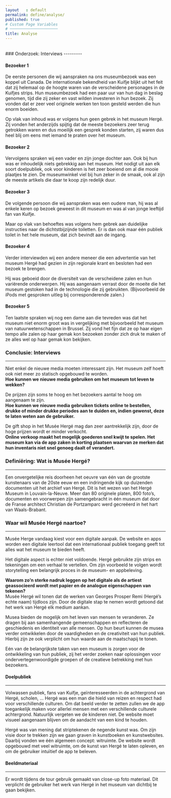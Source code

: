 ```yaml
---
layout   : default
permalink: define/analyse/
published: true
# Custom Page Variables
# ─────────────────────
title: Analyse
---
```

<br>
### Onderzoek: Interviews
---------

#### Bezoeker 1
De eerste personen die wij aanspraken na ons museumbezoek was een koppel uit Canada. De internationale bekendheid van Kuifje blijkt uit het feit dat zij helemaal op de hoogte waren van de verscheidene personages in de Kuifjes strips. Hun museumbezoek had een paar uur van hun dag in beslag genomen, tijd die zij zeker en vast wilden investeren in hun bezoek. Zij vonden dat er zeer veel originele werken ten toon gesteld werden die hun enorm boeiden. 

Op vlak van inhoud was er volgens hun geen gebrek in het museum Hergé. Zij vonden het anderzijds spijtig dat de meeste bezoekers zeer terug getrokken waren en dus moeilijk een gesprek konden starten, zij waren dus heel blij om eens met iemand te praten over het museum.

#### Bezoeker 2
Vervolgens spraken wij een vader en zijn jonge dochter aan. Ook bij hun was er inhoudelijk niets gebrekkig aan het museum. Het nodigt uit aan elk soort doelpubliek, ook voor kinderen is het zeer boeiend om al die mooie plaatjes te zien. De museumwinkel viel bij hun zeker in de smaak, ook al zijn de meeste artikels die daar te koop zijn redelijk duur.

#### Bezoeker 3
De volgende persoon die wij aanspraken was een oudere man, hij was al enkele keren op bezoek geweest in dit museum en was al van jonge leeftijd fan van Kuifje.

Maar op vlak van behoeftes was volgens hem gebrek aan duidelijke instructies naar de dichtstbijzijnde toiletten. Er is dan ook maar één publiek toilet in het hele museum, dat zich bevindt aan de ingang.

#### Bezoeker 4
Verder interviewden wij een andere meneer die een advertentie van het museum Hergé had gezien in zijn regionale krant en besloten had een bezoek te brengen.

Hij was geboeid door de diversiteit van de verscheidene zalen en hun variërende onderwerpen. Hij was aangenaam verrast door de moeite die het museum gestoken had in de technologie die zij gebruikten. (Bijvoorbeeld de iPods met gesproken uitleg bij corresponderende zalen.)

#### Bezoeker 5
Ten laatste spraken wij nog een dame aan die tevreden was dat het museum niet enorm groot was in vergelijking met bijvoorbeeld het museum van natuurwetenschappen in Brussel. Zij vond het fijn dat ze op haar eigen tempo alle zalen op haar gemak kon bezoeken zonder zich druk te maken of ze alles wel op haar gemak kon bekijken.

### Conclusie: Interviews
---------
Niet enkel de nieuwe media moeten interessant zijn. Het museum zelf hoeft ook niet meer zo statisch opgebouwd te worden.<br>
**Hoe kunnen we nieuwe media gebruiken om het museum tot leven te wekken?**

De prijzen zijn soms te hoog en het bezoekers aantal te hoog om aangenaam te zijn.<br>
**Hoe kunnen we nieuwe media gebruiken tickets online te bestellen, drukke of minder drukke periodes aan te duiden en, indien gewenst, deze te laten weten aan de gebruiker.**

De gift shop in het Musée Hergé mag dan zeer aantrekkelijk zijn, door de hoge prijzen wordt er minder verkocht.<br>
**Online verkoop maakt het mogelijk goederen snel kwijt te spelen. Het museum kan via de app zaken in korting plaatsen waarvan ze merken dat hun inventaris niet snel genoeg daalt of verandert.**

### Definiëring: Wat is Musée Hergé?
---------
Een onvergetelijke reis doorheen het oeuvre van één van de grootste kunstenaars van de 20ste eeuw en een indringende kijk op duizenden documenten uit het archief van Hergé. Dit is het wezen van het Hergé Museum in Louvain-la-Neuve.
Meer dan 80 originele platen, 800 foto’s, documenten en voorwerpen zijn samengebracht in één museum dat door de Franse architect Christian de Portzamparc werd gecreëerd in het hart van Waals-Brabant.

### Waar wil Musée Hergé naartoe?
---------
Musée Herge vandaag kiest voor een digitale aanpak. De website en apps worden een digitale leertool dat een internationaal publiek toegang geeft tot alles wat het museum te bieden heeft.

Het digitale aspect is echter niet voldoende. Hergé gebruikte zijn strips en tekeningen om een verhaal te vertellen. Om zijn voorbeeld te volgen wordt storytelling een belangrijk proces in de museum- en appbeleving.

**Waarom zo’n sterke nadruk leggen op het digitale als de artiest geassocieerd wordt met papier en de analogue eigenschappen van tekenen?**<br>
Musée Hergé wil tonen dat de werken van Georges Prosper Remi (Hergé’s echte naam) tijdloos zijn. Door de digitale stap te nemen wordt getoond dat het werk van Hergé elk medium aankan.

Musea bieden de mogelijk om het leven van mensen te veranderen. Ze dragen bij aan samenhangende gemeenschappen en reflecteren de geschiedenis en identiteit van alle mensen. Op hun beurt kunnen de musea verder ontwikkelen door de vaardigheden en de creativiteit van hun publiek. Hierbij zijn ze ook verplicht om hun waarde aan de maatschapij te tonen.

Eén van de belangrijkste taken van een museum is zorgen voor de ontwikkeling van hun publiek, zij het verder zoeken naar oplossingen voor ondervertegenwoordigde groepen of de creatieve betrekking met hun bezoekers.

#### Doelpubliek
---------
Volwassen publiek, fans van Kuifje, geïnteresseerden in de achtergrond van Hergé, scholen, …
Hergé was een man die hield van reizen en respect had voor verschillende culturen. Om dat beeld verder te zetten zullen we de app toegankelijk maken voor allerlei mensen met een verschillende culturele achtergrond.
Natuurlijk vergeten we de kinderen niet. De website moet visueel aangenaam blijven om de aandacht van een kind te houden.

Hergé was van mening dat striptekenen de negende kunst was. Om zijn visie door te trekken zijn we gaan graven in kunstboeken en kunstwebsites. Daarbij vonden we één algemeen concept: witruimte.
De website wordt opgebouwd met veel witruimte, om de kunst van Hergé te laten opleven, en om de gebruiker intuïtief de app te beleven.

#### Beeldmateriaal
---------
Er wordt tijdens de tour gebruik gemaakt van close-up foto materiaal. Dit verplicht de gebruiker het werk van Hergé in het museum van dichtbij te gaan bekijken.